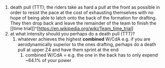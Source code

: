 1. death pull (TTT); the riders take as hard a pull at the front as possible in order to resist the pace at the cost of exhausting themselves with no hope of being able to latch onto the back of the formation for drafting. They then drop back and leave the remainder of the team to finish the [[time trial]]^[https://en.wikipedia.org/wiki/Team_time_trial]
2. at what intensity should you perhaps do a death pull (TTT)?
	1. whatever achieves the highest **combined** W/CdA e.g. if you are aerodynamically superior to the ones drafting, perhaps do a death pull at upper Z4 and have them sprint at the end
		1. combined W/CdA = e.g. the one in the back has to only expend ~64.1% of your power